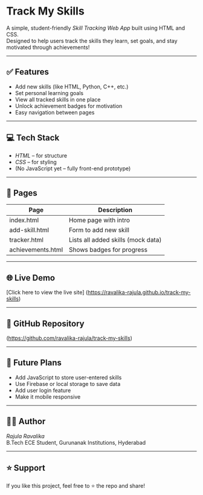 # Track My Skills

A simple, student-friendly *Skill Tracking Web App* built using HTML and CSS.  
Designed to help users track the skills they learn, set goals, and stay motivated through achievements!

---

## ✅ Features

- Add new skills (like HTML, Python, C++, etc.)
- Set personal learning goals
- View all tracked skills in one place
- Unlock achievement badges for motivation
- Easy navigation between pages

---

## 💻 Tech Stack

- *HTML* – for structure  
- *CSS* – for styling  
- (No JavaScript yet – fully front-end prototype)

---

## 📄 Pages

| Page               | Description                  |
|--------------------|------------------------------|
| index.html       | Home page with intro         |
| add-skill.html   | Form to add new skill        |
| tracker.html     | Lists all added skills (mock data) |
| achievements.html| Shows badges for progress    |

---

## 🌐 Live Demo

[Click here to view the live site]
(https://ravalika-rajula.github.io/track-my-skills)

---

## 📁 GitHub Repository

(https://github.com/ravalika-rajula/track-my-skills)

---

## 🔮 Future Plans

- Add JavaScript to store user-entered skills  
- Use Firebase or local storage to save data  
- Add user login feature  
- Make it mobile responsive  

---

## 👩‍💻 Author

*Rajula Ravalika*  
B.Tech ECE Student, Gurunanak Institutions, Hyderabad

---

## ⭐ Support

If you like this project, feel free to ⭐ the repo and share!
